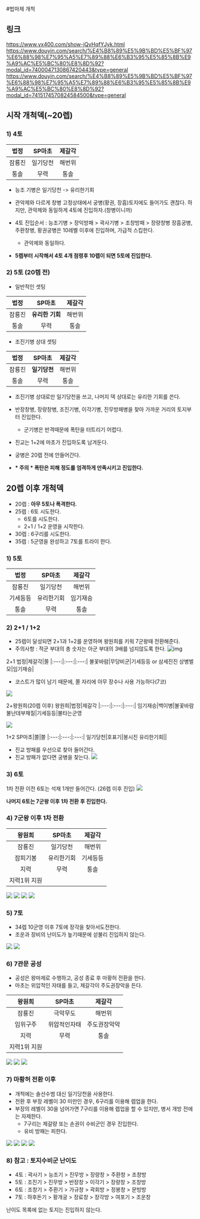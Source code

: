 #법마제 개척

## 링크

https://www.yx400.com/show-jQvHqfYJyk.html
https://www.douyin.com/search/%E4%B8%89%E5%9B%BD%E5%BF%97%E6%88%98%E7%95%A5%E7%89%88%E6%B3%95%E5%85%8B%E9%A9%AC%E5%BC%80%E8%8D%92?modal_id=7400047130867420443&type=general
https://www.douyin.com/search/%E4%B8%89%E5%9B%BD%E5%BF%97%E6%88%98%E7%95%A5%E7%89%88%E6%B3%95%E5%85%8B%E9%A9%AC%E5%BC%80%E8%8D%92?modal_id=7415174570824584500&type=general

## 시작 개척덱(~20렙)

### 1) 4토

법정|SP마초|제갈각
|:---:|:---:|:---:|
잠룡진|일기당천|해번위
통솔|무력|통솔
* 능조 기병은 일기당천 -> 유리한기회

* 관악제와 다르게 창병 고정상태에서 궁병(황권, 장흠)토지에도 들어가도 괜찮다. 하지만, 관악제와 동일하게 4토에 진입하자.(창병이니까)

* 4토 진입순서 : 능조기병 > 장익방패 > 곽사기병 > 조창방패 > 장량창병 
장흠궁병, 주환창병, 황권궁병은 10레벨 이후에 진입하며, 가급적 스킵한다.
    * 관악제와 동일하다.

* __5렙부터 시작해서 4토 4개 점령후 10렙이 되면 5토에 진입한다.__


### 2) 5토 (20렙 전)

* 일반적인 셋팅

법정|SP마초|제갈각
|:---:|:---:|:---:|
잠룡진|__유리한 기회__|해번위
통솔|무력|통솔

* 조진기병 상대 셋팅

법정|SP마초|제갈각
|:---:|:---:|:---:|
잠룡진|__일기당천__|해번위
통솔|무력|통솔

* 조진기병 상대로만 일기당천을 쓰고, 나머지 덱 상대로는 유리한 기회를 쓴다.

* 반장창병, 장량창병, 조진기병, 이각기병, 진무방패병을 찾아 가까운 거리의 토지부터 진입한다.
    * 군기병은 반격때문에 폭탄을 터트리기 어렵다.
* 진교는 1+2에 마초가 진입하도록 남겨둔다.
* 궁병은 20렙 전에 안들어간다.
* __* 주의 * 폭탄은 피해 정도를 엄격하게 만족시키고 진입한다.__


## 20렙 이후 개척덱

* 20렙 : __아무 5토나 폭격한다.__
* 25렙 : 6토 시도한다.
    * 6토를 시도한다.
    * 2+1 / 1+2 운영을 시작한다.
* 30렙 : 6구리를 시도한다.
* 35렙 : 5군영을 완성하고 7토를 트라이 한다.

### 1) 5토

법정|SP마초|제갈각
|:---:|:---:|:---:|
잠룡진|일기당천|해번위
기세등등|유리한기회|임기재승
통솔|무력|통솔

### 2) 2+1 / 1+2

* 25렙이 달성되면 2+1과 1+2를 운영하며 왕원희를 키워 7군왕때 전환해준다.
* 주의사항 : 적군 부대의 총 숫자는 아군 부대의 3배를 넘지않도록 한다.
![img](./../05.img/1+2예시.png)

2+1
법정|제갈각|쫄
|:---:|:---:|:---:|
불꽃바람|무당비군|기세등등 or 삼세진진
상병벌모|임기재승|
* 코스트가 많이 남기 때문에, 쫄 자리에 아무 장수나 사용 가능하다(7코)

![](./../05.img/법정제갈각2+1.png)

2+왕원희(20렙 이후)
왕원희|법정|제갈각
|:---:|:---:|:---:|
임기재승|백이병|불꽃바람
불난데부채질|기세등등|불타는군영

![](./../05.img/왕법제전법.png)

1+2
SP마초|쫄|쫄
|:---:|:---:|:---:|
일기당천|호표기|봉시진
유리한기회||

* 진교 방패를 우선으로 찾아 들어간다.
* 진교 방패가 없다면 궁병을 찾는다.
![](./../05.img/마초1+2.png)

### 3) 6토

1차 전환 이전 6토는 석재 1개만 들어간다. (26렙 이후 진입)
![](./../05.img/법마제6토.png)

__나머지 6토는 7군왕 이후 1차 전환 후 진입한다.__

### 4) 7군왕 이후 1차 전환

왕원희|SP마초|제갈각
|:---:|:---:|:---:|
잠룡진|일기당천|해번위
잠피기봉|유리한기회|기세등등
지력|무력|통솔
지력1위 지원||

![](./../05.img/왕마제1.png)
![](./../05.img/왕마제2.png)
![](./../05.img/왕마제3.png)
![](./../05.img/왕마제4.png)



### 5) 7토

* 34렙 10군영 이후 7토에 장각을 찾아서도전한다. 
* 조운과 장비의 난이도가 높기때문에 섣불리 진입하지 않는다.

![](./../05.img/왕마제7토1.png)
![](./../05.img/왕마제7토2.png)

### 6) 7관문 공성

* 공성은 왕마제로 수행하고, 공성 종료 후 마황허 전환을 한다.
* 마초는 위압적인 자태를 들고, 제갈각이 주도권장악을 든다.

왕원희|SP마초|제갈각
|:---:|:---:|:---:|
잠룡진|극악무도|해번위
임위구주|위압적인자태|주도권장악악
지력|무력|통솔
지력1위 지원||

![](./../05.img/왕마제공성1.png)
![](./../05.img/왕마제공성2.png)
![](./../05.img/왕마제공성3.png)

### 7) 마황허 전환 이후

* 개척에는 솔선수범 대신 일기당천을 사용한다.
* 전환 후 부장 레벨이 30 미만인 경우, 6구리를 이용해 렙업을 한다.
* 부장의 레벨이 30을 넘어가면 7구리를 이용해 렙업을 할 수 있지만, 병서 개방 전에는 자제한다.
    * 7구리는 제갈량 또는 손권이 수비군인 경우 진입한다.
    * 유비 방패는 피한다.

![](./../05.img/마황허1.png)
![](./../05.img/마황허2.png)
![](./../05.img/마황허3.png)
![](./../05.img/마황허4.png)

### 8) 참고 : 토지수비군 난이도

* 4토 : 곽사기 > 능조기 > 진무방 > 장량창 > 주환창 > 조창방
* 5토 : 조진기 > 진무방 > 반장창 > 이각기 > 장량창 > 조창방
* 6토 : 조창기 > 주환기 > 가규창 > 곽회방 > 정봉창 > 문빙방
* 7토 : 하후돈기 > 황개궁 > 장료창 > 장각방 > 여포기 > 조운창

난이도 목록에 없는 토지는 진입하지 않는다.